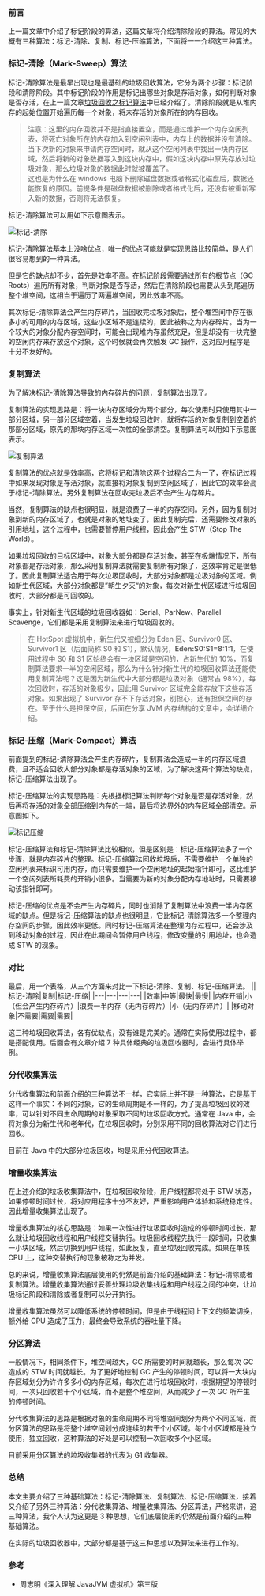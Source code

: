 ### 前言

上一篇文章中介绍了标记阶段的算法，这篇文章将介绍清除阶段的算法。常见的大概有三种算法：标记-清除、复制、标记-压缩算法，下面将一一介绍这三种算法。

### 标记-清除（Mark-Sweep）算法

标记-清除算法是最早出现也是最基础的垃圾回收算法，它分为两个步骤：标记阶段和清除阶段。其中标记阶段的作用是标记出哪些对象是存活对象，如何判断对象是否存活，在上一篇文章[垃圾回收之标记算法](https://mp.weixin.qq.com/s/oUO3v25l03pOs0XJfrY1_Q)中已经介绍了。清除阶段就是从堆内存的起始位置开始遍历每一个对象，将未存活的对象所在的内存回收。

> 注意：这里的内存回收并不是指直接置空，而是通过维护一个内存空闲列表，将死亡对象所在的内存加入到空闲列表中，内存上的数据并没有清除。当下次新的对象来申请内存空间时，就从这个空闲列表中找出一块内存区域，然后将新的对象数据写入到这块内存中，假如这块内存中原先存放过垃圾对象，那么垃圾对象的数据此时就被覆盖了。</br>
> 这也是为什么在 windows 电脑下删除磁盘数据或者格式化磁盘后，数据还能恢复的原因。前提条件是磁盘数据被删除或者格式化后，还没有被重新写入新的数据，否则将无法恢复。

标记-清除算法可以用如下示意图表示。

![标记-清除](https://imgkr.cn-bj.ufileos.com/ec2e8b9d-9ada-4d43-a8d1-0a2df367a16a.png)

标记-清除算法基本上没啥优点，唯一的优点可能就是实现思路比较简单，是人们很容易想到的一种算法。

但是它的缺点却不少，首先是效率不高。在标记阶段需要通过所有的根节点（GC Roots）遍历所有对象，判断对象是否存活，然后在清除阶段也需要从头到尾遍历整个堆空间，这相当于遍历了两遍堆空间，因此效率不高。

其次标记-清除算法会产生内存碎片，当回收完垃圾对象后，整个堆空间中存在很多小的可用的内存区域，这些小区域不是连续的，因此被称之为内存碎片。当为一个较大的对象分配内存空间时，可能会出现堆内存虽然充足，但是却没有一块完整的空闲内存来存放这个对象，这个时候就会再次触发 GC 操作，这对应用程序是十分不友好的。

### 复制算法

为了解决标记-清除算法导致的内存碎片的问题，复制算法出现了。

复制算法的实现思路是：将一块内存区域分为两个部分，每次使用时只使用其中一部分区域，另一部分区域空着，当发生垃圾回收时，就将存活的对象复制到空着的那部分区域，原先的那块内存区域一次性的全部清空。复制算法可以用如下示意图表示。

![复制算法](https://imgkr.cn-bj.ufileos.com/5289e1ee-8e9e-414b-8245-80bead8e9e8b.png)

复制算法的优点就是效率高，它将标记和清除这两个过程合二为一了，在标记过程中如果发现对象是存活对象，就直接将对象复制到空闲区域了，因此它的效率会高于标记-清除算法。另外复制算法在回收完垃圾后不会产生内存碎片。

当然，复制算法的缺点也很明显，就是浪费了一半的内存空间。另外，因为复制对象到新的内存区域了，也就是对象的地址变了，因此复制完后，还需要修改对象的引用地址，这个过程中，也需要暂停用户线程，因此会产生 STW（Stop The World）。

如果垃圾回收的目标区域中，对象大部分都是存活对象，甚至在极端情况下，所有对象都是存活对象，那么采用复制算法就需要复制所有对象了，这效率肯定是很低了。因此复制算法适合用于每次垃圾回收时，大部分对象都是垃圾对象的区域。例如新生代区域，大部分对象都是”朝生夕灭“的对象，每次对新生代区域进行垃圾回收时，大部分都是可回收的。

事实上，针对新生代区域的垃圾回收器如：Serial、ParNew、Parallel Scavenge，它们都是采用复制算法来进行垃圾回收的。

> 在 HotSpot 虚拟机中，新生代又被细分为 Eden 区、Survivor0 区、Survivor1 区（后面简称 S0 和 S1），默认情况，**Eden:S0:S1=8:1:1**，在使用过程中 S0 和 S1 区始终会有一块区域是空闲的，占新生代的 10%，而复制算法要求一半的空闲区域，那么为什么针对新生代的垃圾回收算法还能使用复制算法呢？这是因为新生代中大部分都是垃圾对象（通常占 98%），每次回收时，存活的对象极少，因此用 Survivor 区域完全能存放下这些存活对象。如果出现了 Survivor 存不下存活对象，别担心，还有担保空间的存在。至于什么是担保空间，后面在分享 JVM 内存结构的文章中，会详细介绍。

### 标记-压缩（Mark-Compact）算法

前面提到的标记-清除算法会产生内存碎片，复制算法会造成一半的内存区域浪费，且不适合回收大部分对象都是存活对象的区域，为了解决这两个算法的缺点，标记-压缩算法出现了。

标记-压缩算法的实现思路是：先根据标记算法判断每个对象是否是存活对象，然后再将存活的对象全部压缩到内存的一端，最后将边界外的内存区域全部清空。示意图如下。

![标记压缩](https://imgkr.cn-bj.ufileos.com/a3182252-0abc-4dcd-ae59-059a88f9321c.png)

标记-压缩算法和标记-清除算法比较相似，但是区别是：标记-压缩算法多了一个步骤，就是内存碎片的整理。标记-压缩算法回收垃圾后，不需要维护一个单独的空闲列表来标识可用内存，而只需要维护一个空闲地址的起始指针即可，这比维护一个空闲列表所耗费的开销小很多。当需要为新的对象分配内存地址时，只需要移动该指针即可。

标记-压缩的优点是不会产生内存碎片，同时也消除了复制算法中浪费一半内存区域的缺点。但是标记-压缩算法的缺点也很明显，它比标记-清除算法多一个整理内存空间的步骤，因此效率更低。同时标记-压缩算法在整理内存过程中，还会涉及到移动对象的过程，因此在此期间会暂停用户线程，修改变量的引用地址，也会造成 STW 的现象。

### 对比

最后，用一个表格，从三个方面来对比一下标记-清除、复制、标记-压缩算法。
||标记-清除|复制|标记-压缩|
|---|---|---|---|
|效率|中等|最快|最慢|
|内存开销|小（但会产生内存碎片）|浪费一半内存（无内存碎片）|小（无内存碎片）|
|移动对象|不需要|需要|需要|

这三种垃圾回收算法，各有优缺点，没有谁是完美的。通常在实际使用过程中，都是搭配使用。后面会有文章介绍 7 种具体经典的垃圾回收器时，会进行具体举例。

### 分代收集算法

分代收集算法和前面介绍的三种算法不一样，它实际上并不是一种算法，它是基于这样一个事实：不同的对象，它的生命周期是不一样的，为了提高垃圾回收的效率，可以针对不同生命周期的对象采取不同的垃圾回收方式。通常在 Java 中，会将对象分为新生代和老年代，在垃圾回收时，分别采用不同的回收算法对它们进行回收。

目前在 Java 中的大部分垃圾回收，均是采用分代回收算法。

### 增量收集算法

在上述介绍的垃圾收集算法中，在垃圾回收阶段，用户线程都将处于 STW 状态，如果停顿时间过长，将对应用程序十分不友好，严重影响用户体验和系统稳定性。因此增量收集算法出现了。

增量收集算法的核心思路是：如果一次性进行垃圾回收时造成的停顿时间过长，那么就让垃圾回收线程和用户线程交替执行。垃圾回收线程先执行一段时间，只收集一小块区域，然后切换到用户线程，如此反复，直至垃圾回收完成。如果在单核 CPU 上，这种交替执行的现象被称之为并发。

总的来说，增量收集算法底层使用的仍然是前面介绍的基础算法：标记-清除或者复制算法。增量收集算法通过妥善处理垃圾收集线程和用户线程之间的冲突，让垃圾标记阶段和清除或者复制可以分开执行。

增量收集算法虽然可以降低系统的停顿时间，但是由于线程间上下文的频繁切换，额外给 CPU 造成了压力，最终会导致系统的吞吐量下降。

### 分区算法

一般情况下，相同条件下，堆空间越大，GC 所需要的时间就越长，那么每次 GC 造成的 STW 时间就越长。为了更好地控制 GC 产生的停顿时间，可以将一大块内存区域划分为许许多多小的内存区域，每次在进行垃圾回收时，根据期望的停顿时间，一次只回收若干个小区域，而不是整个堆空间，从而减少了一次 GC 所产生的停顿时间。

分代收集算法的思路是根据对象的生命周期不同将堆空间划分为两个不同区域，而分区算法的思路是将整个堆空间划分成连续的若干个小区域。每个小区域都是独立使用，独立回收，这种算法的好处是可以控制一次回收多个小区域。

目前采用分区算法的垃圾收集器的代表为 G1 收集器。

### 总结

本文主要介绍了三种基础算法：标记-清除算法、复制算法、标记-压缩算法，接着又介绍了另外三种算法：分代收集算法、增量收集算法、分区算法，严格来讲，这三种算法，我个人认为这更是 3 种思想，它们底层使用的仍然是前面介绍的三种基础算法。

在实际的垃圾回收器中，大部分都是基于这三种思想以及算法来进行工作的。

### 参考

- 周志明《深入理解 JavaJVM 虚拟机》第三版
